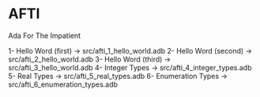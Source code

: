 # AFTI

Ada For The Impatient

1- Hello Word (first)  -> src/afti_1_hello_world.adb
2- Hello Word (second) -> src/afti_2_hello_world.adb
3- Hello Word (third)  -> src/afti_3_hello_world.adb
4- Integer Types       -> src/afti_4_integer_types.adb
5- Real Types          -> src/afti_5_real_types.adb
6- Enumeration Types   -> src/afti_6_enumeration_types.adb